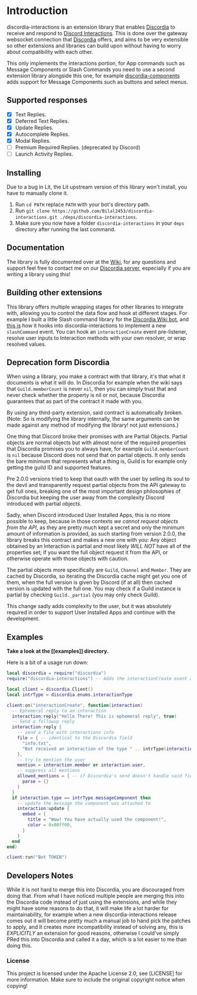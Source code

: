 # Introduction

discordia-interactions is an extension library that enables [Discordia](https://github.com/SinisterRectus/discordia) to receive and respond to [Discord Interactions](https://discord.com/developers/docs/interactions/receiving-and-responding#interaction-response-object-interaction-callback-type).
This is done over the gateway websocket connection that [Discordia](https://github.com/SinisterRectus/discordia) offers, and aims to be very extensible so other extensions and libraries can build upon without having to worry about compatibility with each other.

This only implements the interactions portion, for App commands such as Message Components or Slash Commands you need to use a second extension library alongside this one, for example [discordia-components](https://github.com/Bilal2453/discordia-components/) adds support for Message Components such as buttons and select menus.

## Supported responses

- [x] Text Replies.
- [x] Deferred Text Replies.
- [x] Update Replies.
- [x] Autocomplete Replies.
- [x] Modal Replies.
- [ ] Premium Required Replies. (deprecated by Discord)
- [ ] Launch Activity Replies.

## Installing

Due to a bug in Lit, the Lit upstream version of this library won't install, you have to manually clone it.

1. Run `cd PATH` replace `PATH` with your bot's directory path.
2. Run `git clone https://github.com/Bilal2453/discordia-interactions.git ./deps/discordia-interactions`.
3. Make sure you now have a folder `discordia-interactions` in your `deps` directory after running the last command.

## Documentation

The library is fully documented over at the [Wiki](https://github.com/Bilal2453/discordia-interactions/wiki), for any questions and support feel free to contact me on our [Discordia server](https://discord.gg/sinisterware), especially if you are writing a library using this!

## Building other extensions

This library offers multiple wrapping stages for other libraries to integrate with, allowing you to control the data flow and hook at different stages. For example I built a little Slash command library for the [Discordia Wiki bot](https://github.com/Bilal2453/discordia-wiki-bot), and [this is](https://github.com/Bilal2453/discordia-wiki-bot/blob/da42b124646bc718e17db89fac0c15456da4520f/libs/slash.lua#L140-L144) how it hooks into discordia-interactions to implement a new `slashCommand` event.
You can hook an `interactionCreate` event pre-listener, resolve user inputs to Interaction methods with your own resolver, or wrap resolved values.

## Deprecation form Discordia

When using a library, you make a contract with that library, it's that what it documents is what it will do. In Discordia for example when the wiki says
that `Guild.memberCount` is never `nil`, then you can simply trust that and never check whether the property is nil or not, because Discordia guarantees that as part of the contract it made with you.

By using any third-party extension, said contract is automatically broken. (Note: So is modifying the library internally, the same arguments can be made against any method of modifying the library! not just extensions.)

One thing that Discord broke their promises with are Partial Objects. Partial objects are normal objects but with almost none of the required properties that Discordia promises you to always have, for example `Guild.memberCount` is `nil` because Discord does not send that on partial objects. It only sends the bare minimum that represents what a thing is, Guild is for example only getting the guild ID and supported features.

Pre 2.0.0 versions tried to keep that oauth with the user by selling its soul to the devil and transparently request partial objects from the API gateway to get full ones, breaking one of the most important design philosophies of Discordia but keeping the user away from the complexity Discord introduced with partial objects.

Sadly, when Discord introduced User Installed Apps, this is no more possible to keep, because in those contexts *we cannot request objects from the API*, as they are pretty much kept a secret and only the minimum amount of information is provided, as such starting from version 2.0.0, the library breaks this contract and makes a new one with you: Any object obtained by an Interaction is partial and most likely *WILL NOT* have all of the properties set; if you want the full object request it from the API, or otherwise operate with those objects with caution.

The partial objects more specifically are `Guild`, `Channel` and `Member`. They are cached by Discordia, so iterating the Discordia cache might get you one of them, when the full version is given by Discord (if at all) then cached version is updated with the full one.
You may check if a Guild instance is partial by checking `Guild._partial` (you may only check Guild).

This change sadly adds complexity to the user, but it was absolutely required in order to support User Installed Apps and continue with the development.

## Examples

**Take a look at the [[examples]] directory.**

Here is a bit of a usage run down:

```lua
local discordia = require("discordia")
require("discordia-interactions") -- Adds the interactionCreate event and applies other patches

local client = discordia.Client()
local intrType = discordia.enums.interactionType

client:on("interactionCreate", function(interaction)
  -- Ephemeral reply to an interaction
  interaction:reply("Hello There! This is ephemeral reply", true)
  -- Send a followup reply
  interaction:reply {
    -- send a file with interactions info
    file = { -- identical to the Discordia field
      "info.txt",
      "Bot received an interaction of the type " .. intrType(interaction.type) .. " from the user " .. interaction.user.name
    },
    -- try to mention the user
    mention = interaction.member or interaction.user,
    -- suppress all mentions
    allowed_mentions = { -- if Discordia's send doesn't handle said field, library'll treat it as raw
      parse = {}
    }
  }
  if interaction.type == intrType.messageComponent then
    -- update the message the component was attached to
    interaction:update {
      embed = {
        title = "Wow! You have actually used the component!",
        color = 0x00ff00,
      }
    }
  end
end)

client:run("Bot TOKEN")
```

## Developers Notes

While it is not hard to merge this into Discordia, you are discouraged from doing that. From what I have noticed multiple people are merging this into the Discordia code instead of just using the extensions, and while they might have some reasons to do that, it will make life a lot harder for maintainability, for example when a new discordia-interactions release comes out it will become pretty much a manual job to hand pick the patches to apply, and it creates *more* incompatibility instead of solving any, this is *EXPLICITLY* an extension for good reasons, otherwise I could've simply PRed this into Discordia and called it a day, which is a lot easier to me than doing this.

### License

This project is licensed under the Apache License 2.0, see [LICENSE] for more information.
Make sure to include the original copyright notice when copying!
